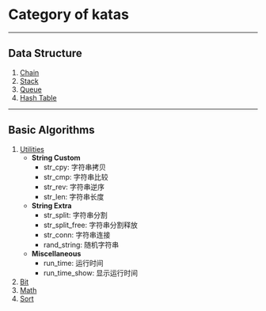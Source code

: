 # Category of katas

---


## Data Structure

1. [Chain](data_structures/chain.c)
2. [Stack](data_structures/stack.c)
3. [Queue](data_structures/queue.c)
5. [Hash Table](data_structures/hash.c)

---

## Basic Algorithms

1. [Utilities](algorithms/utilities.c)
    * **String Custom**
        * str_cpy: 字符串拷贝
        * str_cmp: 字符串比较
        * str_rev: 字符串逆序
        * str_len: 字符串长度
    * **String Extra**
        * str_split: 字符串分割
        * str_split_free: 字符串分割释放
        * str_conn: 字符串连接
        * rand_string: 随机字符串
    * **Miscellaneous**
        * run_time: 运行时间
        * run_time_show: 显示运行时间
2. [Bit](algorithms/bit.c)
3. [Math](algorithms/h_math.c)
4. [Sort](algorithms/sort.c)


